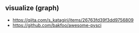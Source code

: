 ## visualize (graph)

- https://qiita.com/s_katagiri/items/26763fd39f3dd9756809
- https://github.com/bakfoo/awesome-pysci
